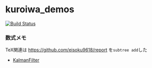 # kuroiwa_demos

[![Build Status](https://travis-ci.org/eisoku9618/kuroiwa_demos.svg?branch=master)](https://travis-ci.org/eisoku9618/kuroiwa_demos)

### 数式メモ
TeX関連は https://github.com/eisoku9618/report を``subtree add``した
- [KalmanFilter](https://github.com/eisoku9618/kuroiwa_demos/blob/master/tex/KalmanFilter/kf.pdf)
